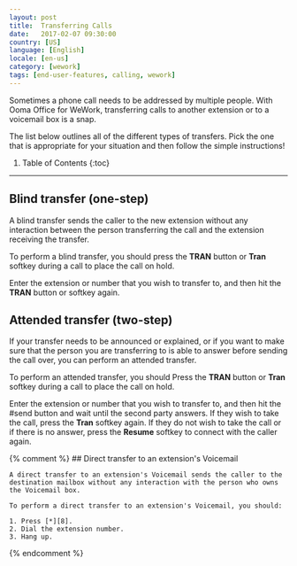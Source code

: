 ```yaml
---
layout: post
title:  Transferring Calls
date:   2017-02-07 09:30:00
country: [US]
language: [English]
locale: [en-us]
category: [wework]
tags: [end-user-features, calling, wework]
---
```


Sometimes a phone call needs to be addressed by multiple people. With Ooma Office for WeWork, transferring calls to another extension or to a voicemail box is a snap.

The list below outlines all of the different types of transfers. Pick the one that is appropriate for your situation and then follow the simple instructions!

1. Table of Contents
{:toc}
* * *

## Blind transfer (one-step)

A blind transfer sends the caller to the new extension without any interaction between the person transferring the call and the extension receiving the transfer.

To perform a blind transfer, you should press the **TRAN** button or **Tran** softkey during a call to place the call on hold.

Enter the extension or number that you wish to transfer to, and then hit the **TRAN** button or softkey again.

## Attended transfer (two-step)

If your transfer needs to be announced or explained, or if you want to make sure that the person you are transferring to is able to answer before sending the call over, you can perform an attended transfer.

To perform an attended transfer, you should Press the **TRAN** button or **Tran** softkey during a call to place the call on hold.

Enter the extension or number that you wish to transfer to, and then hit the #send button and wait until the second party answers. If they wish to take the call, press the **Tran** softkey again. If they do not wish to take the call or if there is no answer, press the **Resume** softkey to connect with the caller again.

{% comment %}
	## Direct transfer to an extension's Voicemail

	A direct transfer to an extension's Voicemail sends the caller to the destination mailbox without any interaction with the person who owns the Voicemail box.

	To perform a direct transfer to an extension's Voicemail, you should:

	1. Press [*][8].
	2. Dial the extension number.
	3. Hang up.
{% endcomment %}
